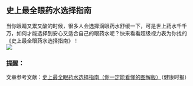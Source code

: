 ## 史上最全眼药水选择指南  
当你眼睛又累又酸的时候，很多人会选择滴眼药水舒缓一下，可是世上药水千千万，如何才能选择到安心又适合自己的眼药水呢？快来看看超级视力表为你找的《史上最全眼药水选择指南》！  
![](http://cdncms.v-keep.cn/wp-content/uploads/2020/05/timg-36.jpg)  
### 提醒：  
文章参考文献：<a href="https://www.toutiao.com/a6768242515029000712/">史上最全眼药水选择指南（你一定能看懂的图解版）</a>（健康时报）  
<!--EndFragment-->  
